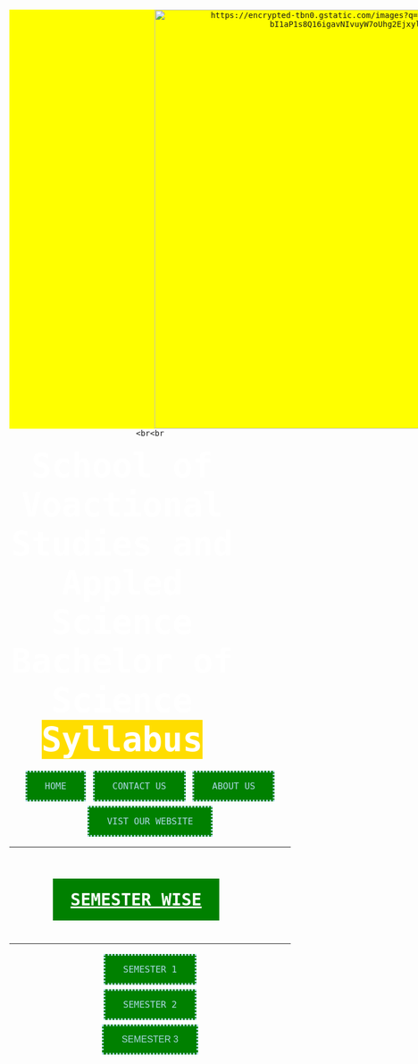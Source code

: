<style>
  body {
    background-image: url("http://www.bestuidesign.com/images/original/Professional-Website-Background-White-106363.jpg");
  padding-top: 80px;
  
  font-family: monaco, monospace;
  text-align:center;
;
  background-size: cover;
}
h1, h2 {
 
   margin: auto;
  display: inline-block;
  margin-top: 00px;
  text-align:center;
    margin-bottom: 1px;
    margin-right: 50px;
    margin-left: 0px;
   color: white;
}
h1 {

  font-size: 30px

}
h2 {
  
  font-size: 60px;
padding-right: 50px;
}
span {
  background: #fd0;
}

img {
    
    

    border-radius: px;
   padding-right: 300px;
padding-left: 260px;
    width: 750px;
    background-color:yellow;
}
.button
{
 background-color: green;
    border: DOTTED;
    color: lightblue;
    padding: 15px 32px;
    text-align:center;
    text-decoration: none;
    display: inline-block;
    font-size: 16px;
    margin: 4px 2px;
    cursor: pointer;
}

spam.sem
{
  padding: 20px 32px;
margin: 10px 5px;
 display: inline-block;
  background-color:green ;
 ;
}
  
</style>

<img src="https://encrypted-tbn0.gstatic.com/images?q=tbn:ANd9GcRAbjzHWSWUQ7-bI1aP1s8Q16igavNIvuyW7oUhg2Ejxyl1nH8nOQ" alt="https://encrypted-tbn0.gstatic.com/images?q=tbn:ANd9GcRAbjzHWSWUQ7-bI1aP1s8Q16igavNIvuyW7oUhg2Ejxyl1nH8nOQg"><br<br<br>
<h1><u></u></span></h1><br><h2>School of Voactional Studies and Appled Science<br>Bachelor of Science <span>Syllabus</span><br></h2><br>
<br>
<a href="file:///C:/Users/Surya%20Prakash/Desktop/html/front.html" class="button">HOME</a>
<a href="#" class="button">CONTACT US</a>
<a href="#" class="button">ABOUT US</a>
<a href="#" class="button">VIST OUR WEBSITE</a>

<hr size=4 width=100% color="black"><br>
<br><h1><spam class="sem"><u>SEMESTER WISE</u></h1><br>
<br>
<hr size=4 width=100% color="black">
<a href="file:///C:/Users/Surya%20Prakash/Desktop/html/semester1.html" bottom class="button" text-align="left">SEMESTER  1</a><br>
<a href="file:///C:/Users/Surya%20Prakash/Desktop/html/semester2.html" button class="button">SEMESTER 2</a><br>
<input type="button" class="button" value="SEMESTER 3">
